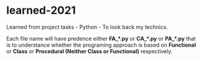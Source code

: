 # learned-2021
Learned from project tasks - Python - To look back my technics.

Each file name will have predence either **FA_\*.py** or **CA_\*.py** or **PA_\*.py** that is to understance whether the programing approach is based on **Functional** or **Class** or **Procedural (Neither Class or Functional)** respectively.
